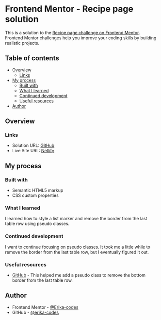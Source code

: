# Frontend Mentor - Recipe page solution

This is a solution to the [Recipe page challenge on Frontend Mentor](https://www.frontendmentor.io/challenges/recipe-page-KiTsR8QQKm). Frontend Mentor challenges help you improve your coding skills by building realistic projects.

## Table of contents

- [Overview](#overview)
  - [Links](#links)
- [My process](#my-process)
  - [Built with](#built-with)
  - [What I learned](#what-i-learned)
  - [Continued development](#continued-development)
  - [Useful resources](#useful-resources)
- [Author](#author)

## Overview

### Links

- Solution URL: [GitHub](https://github.com/erika-codes/recipe-page)
- Live Site URL: [Netlify](https://erikacodes-recipepage.netlify.app/)

## My process

### Built with

- Semantic HTML5 markup
- CSS custom properties

### What I learned

I learned how to style a list marker and remove the border from the last table row using pseudo classes.

### Continued development

I want to continue focusing on pseudo classes. It took me a little while to remove the border from the last table row, but I eventually figured it out.

### Useful resources

- [GitHub](https://github.com/mbrn/material-table/issues/2200) - This helped me add a pseudo class to remove the bottom border from the last table row.

## Author

- Frontend Mentor - [@Erika-codes](https://www.frontendmentor.io/profile/Erika-codes)
- GitHub - [@erika-codes](https://github.com/erika-codes)
